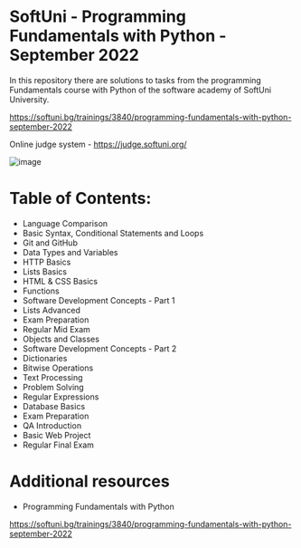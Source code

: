 # SoftUni - Programming Fundamentals with Python - September 2022

In this repository there are solutions to tasks from the programming Fundamentals course with Python of the software academy of SoftUni University.

https://softuni.bg/trainings/3840/programming-fundamentals-with-python-september-2022

Online judge system - https://judge.softuni.org/

![image](https://user-images.githubusercontent.com/114032977/191654383-66852f3f-ead9-4ef0-8b51-feb0dea131eb.png)

# Table of Contents:

- Language Comparison
- Basic Syntax, Conditional Statements and Loops
- Git and GitHub
- Data Types and Variables
- HTTP Basics
- Lists Basics
- HTML & CSS Basics
- Functions
- Software Development Concepts - Part 1
- Lists Advanced
- Exam Preparation
- Regular Mid Exam
- Objects and Classes
- Software Development Concepts - Part 2
- Dictionaries
- Bitwise Operations
- Text Processing
- Problem Solving
- Regular Expressions
- Database Basics
- Exam Preparation
- QA Introduction
- Basic Web Project
- Regular Final Exam


# Additional resources
- Programming Fundamentals with Python

https://softuni.bg/trainings/3840/programming-fundamentals-with-python-september-2022

